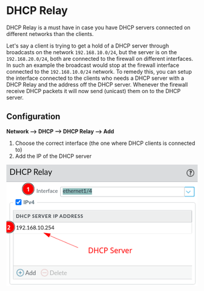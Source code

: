 # DHCP Relay

DHCP Relay is a must have in case you have DHCP servers connected on different networks than the clients. 

Let's say a client is trying to get a hold of a DHCP server through broadcasts on the network `192.168.10.0/24`, but the server is on the `192.168.20.0/24`, both are connected to the firewall on different interfaces. In such an example the broadcast would stop at the firewall interface connected to the `192.168.10.0/24` network. To remedy this, you can setup the interface connected to the clients who needs a DHCP server with a DHCP Relay and the address off the DHCP server. Whenever the firewall receive DHCP packets it will now send (unicast) them on to the DHCP server. 

## Configuration

**Network --> DHCP --> DHCP Relay --> Add**

1. Choose the correct interface (the one where DHCP clients is connected to)
2. Add the IP of the DHCP server

![dhcp_relay](../images/dhcp_relay.png)
